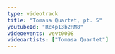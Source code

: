 ```yaml
---
type: videotrack
title: "Tomasa Quartet, pt. 5"
youtubeId: "Rc4p13b2RM8"
videoevents: vevt0008
videoartists: ["Tomasa Quartet"]
---
```

